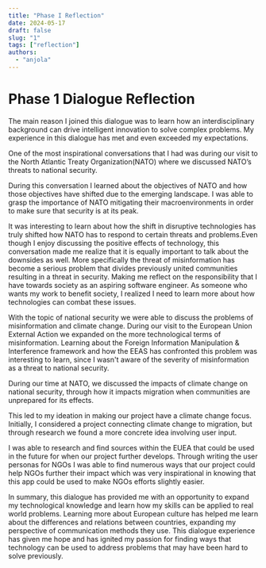 ```yaml
---
title: "Phase I Reflection"
date: 2024-05-17
draft: false
slug: "1"
tags: ["reflection"]
authors:
  - "anjola"
---
```


# Phase 1 Dialogue Reflection

The main reason I joined this dialogue was to learn how an interdisciplinary background can drive intelligent innovation to solve complex problems. My experience in this dialogue has met and even exceeded my expectations. 


One of the most inspirational conversations that I had was during our visit to the 
North Atlantic Treaty Organization(NATO) where we discussed NATO’s threats to national security. 

During this conversation I learned about the objectives of NATO and how those objectives have shifted due to the emerging landscape. I was able to grasp the importance of NATO mitigating their macroenvironments in order to make sure that security is at its peak.


It was interesting to learn about how the shift in disruptive technologies has truly shifted how NATO has to respond to certain threats and problems.Even though I enjoy discussing the positive effects of technology, this conversation made me realize that it is equally important to talk about the downsides as well.  More specifically the threat of misinformation has become a serious problem that divides previously united communities resulting in a threat in security. Making me reflect on the responsibility that I have towards society as an aspiring software engineer. As someone who wants my work to benefit society, I realized I need to learn more about how technologies can combat these issues.

With the topic of national security we were able to discuss the problems of misinformation  and climate change. During our visit to the European Union External Action we expanded on the more technological terms of misinformation. Learning about the Foreign Information Manipulation & Interference framework and how the EEAS has confronted this problem was interesting to learn, since I wasn't aware of the severity of misinformation as a threat to national security. 

During our time at NATO, we discussed the impacts of climate change on national security, through how it impacts migration when communities are unprepared for its effects. 

This led to my ideation in making our project have a climate change focus. Initially, I considered  a project connecting climate change to migration,  but through research we found a more concrete idea involving user input.

I was able to research and find sources within the EUEA that could be used in the future for when our project further develops. Through writing the user personas for NGOs I was able to find numerous ways that our project could help NGOs further their impact which was very inspirational in knowing that this app could be used to make NGOs efforts slightly easier. 


In summary, this dialogue has provided me with an opportunity to expand my technological knowledge and learn how my skills can be applied to real world problems. Learning more about European culture has helped me learn about the differences and relations between countries, expanding my perspective of communication methods  they use. This dialogue experience has given me hope and has ignited my passion for finding ways that technology can be used to address problems that may have been hard to solve previously. 



